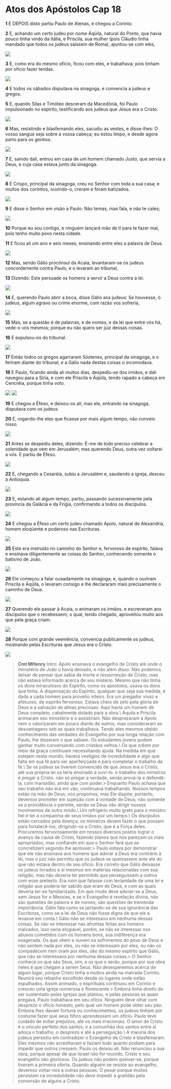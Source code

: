 # Atos dos Apóstolos Cap 18

**1** 	E DEPOIS disto partiu Paulo de Atenas, e chegou a Corinto.

**2** 	E, achando um certo judeu por nome Áqüila, natural do Ponto, que havia pouco tinha vindo da Itália, e Priscila, sua mulher (pois Cláudio tinha mandado que todos os judeus saíssem de Roma), ajuntou-se com eles,

![](../Images/SweetPublishing/44-18-1.jpg) 

**3** 	E, como era do mesmo ofício, ficou com eles, e trabalhava; pois tinham por ofício fazer tendas.

![](../Images/SweetPublishing/44-18-2.jpg) 

**4** 	E todos os sábados disputava na sinagoga, e convencia a judeus e gregos.

**5** 	E, quando Silas e Timóteo desceram da Macedônia, foi Paulo impulsionado no espírito, testificando aos judeus que Jesus era o Cristo.

![](../Images/SweetPublishing/44-18-3.jpg) 

**6** 	Mas, resistindo e blasfemando eles, sacudiu as vestes, e disse-lhes: O vosso sangue seja sobre a vossa cabeça; eu estou limpo, e desde agora parto para os gentios.

![](../Images/SweetPublishing/44-18-4.jpg) 

**7** 	E, saindo dali, entrou em casa de um homem chamado Justo, que servia a Deus, e cuja casa estava junto da sinagoga.

![](../Images/SweetPublishing/44-18-5.jpg) 

**8** 	E Crispo, principal da sinagoga, creu no Senhor com toda a sua casa; e muitos dos coríntios, ouvindo-o, creram e foram batizados.

![](../Images/SweetPublishing/44-18-6.jpg) 

**9** 	E disse o Senhor em visão a Paulo: Não temas, mas fala, e não te cales;

![](../Images/SweetPublishing/44-18-7.jpg) 

**10** 	Porque eu sou contigo, e ninguém lançará mão de ti para te fazer mal, pois tenho muito povo nesta cidade.

**11** 	E ficou ali um ano e seis meses, ensinando entre eles a palavra de Deus.

![](../Images/SweetPublishing/44-18-8.jpg) 

**12** 	Mas, sendo Gálio procônsul da Acaia, levantaram-se os judeus concordemente contra Paulo, e o levaram ao tribunal,

**13** 	Dizendo: Este persuade os homens a servir a Deus contra a lei.

![](../Images/SweetPublishing/44-18-9.jpg) 

**14** 	E, querendo Paulo abrir a boca, disse Gálio aos judeus: Se houvesse, ó judeus, algum agravo ou crime enorme, com razão vos sofreria,

![](../Images/SweetPublishing/44-18-10.jpg) 

**15** 	Mas, se a questão é de palavras, e de nomes, e da lei que entre vós há, vede-o vós mesmos; porque eu não quero ser juiz dessas coisas.

**16** 	E expulsou-os do tribunal.

![](../Images/SweetPublishing/44-18-11.jpg) 

**17** 	Então todos os gregos agarraram Sóstenes, principal da sinagoga, e o feriram diante do tribunal; e a Gálio nada destas coisas o incomodava.

**18** 	E Paulo, ficando ainda ali muitos dias, despediu-se dos irmãos, e dali navegou para a Síria, e com ele Priscila e Áqüila, tendo rapado a cabeça em Cencréia, porque tinha voto.

![](../Images/SweetPublishing/44-18-12.jpg) ![](../Images/SweetPublishing/44-18-13.jpg) 

**19** 	E chegou a Éfeso, e deixou-os ali; mas ele, entrando na sinagoga, disputava com os judeus.

**20** 	E, rogando-lhe eles que ficasse por mais algum tempo, não conveio nisso.

![](../Images/SweetPublishing/44-18-14.jpg) 

**21** 	Antes se despediu deles, dizendo: É-me de todo preciso celebrar a solenidade que vem em Jerusalém; mas querendo Deus, outra vez voltarei a vós. E partiu de Éfeso.

![](../Images/SweetPublishing/44-18-15.jpg) 

**22** 	E, chegando a Cesaréia, subiu a Jerusalém e, saudando a igreja, desceu a Antioquia.

![](../Images/SweetPublishing/44-18-16.jpg) 

**23** 	E, estando ali algum tempo, partiu, passando sucessivamente pela província da Galácia e da Frígia, confirmando a todos os discípulos.

![](../Images/SweetPublishing/44-18-17.jpg) 

**24** 	E chegou a Éfeso um certo judeu chamado Apolo, natural de Alexandria, homem eloqüente e poderoso nas Escrituras.

![](../Images/SweetPublishing/44-18-18.jpg) 

**25** 	Este era instruído no caminho do Senhor e, fervoroso de espírito, falava e ensinava diligentemente as coisas do Senhor, conhecendo somente o batismo de João.

![](../Images/SweetPublishing/44-18-19.jpg) 

**26** 	Ele começou a falar ousadamente na sinagoga; e, quando o ouviram Priscila e Áqüila, o levaram consigo e lhe declararam mais precisamente o caminho de Deus.

![](../Images/SweetPublishing/44-18-20.jpg) 

**27** 	Querendo ele passar à Acaia, o animaram os irmãos, e escreveram aos discípulos que o recebessem; o qual, tendo chegado, aproveitou muito aos que pela graça criam.

![](../Images/SweetPublishing/44-18-21.jpg) 

**28** 	Porque com grande veemência, convencia publicamente os judeus, mostrando pelas Escrituras que Jesus era o Cristo.

![](../Images/SweetPublishing/44-18-22.jpg) 


> **Cmt MHenry** Intro: Apolo ensinava o evangelho de Cristo até onde o ministério de João o havia deixado, e não além disso. Não podemos deixar de pensar que sabia da morte e ressurreição de Cristo, mas não estava informado acerca de seu mistério. Mesmo que não tinha os dons miraculosos do Espírito, como os apóstolos, usava os dons que tinha. A dispensação do Espírito, qualquer que seja sua medida, é dada a cada homem para proveito inteiro. Era um pregador vivaz e afetuoso, de espírito fervoroso. Estava cheio de zelo pela glória de Deus e a salvação de almas preciosas. Aqui havia um homem de Deus completo, cabalmente dotado para a obra.\ Áquila e Priscila animaram seu ministério e o assistiram. Não desprezaram a Apolo nem o valorizaram em pouco diante de outros, mas consideraram as desvantagens sob as quais trabalhava. Tendo eles mesmos obtido conhecimento das verdades do Evangelho por sua longa relação com Paulo, lhe disseram o que sabiam. Os estudantes jovens podem ganhar muito conversando com cristãos velhos.\ Os que crêem por meio da graça continuam necessitando ajuda. Na medida em que estejam neste mundo, haverá vestígios de incredulidade e algo que falta em sua fé para ser aperfeiçoada e para completar o trabalho da fé.\ Se os judeus se tiverem convencido de que Jesus era o Cristo, até sua própria lei os teria ensinado a ouvi-lo. o trabalho dos ministros é pregar a Cristo. não só pregar a verdade, senão prová-la e defendê-la, com mansidão, ainda que com poder.> Enquanto Paulo achava que seu trabalho não era em vão, continuava trabalhando. Nossos tempos estão na mão de Deus; nós propomos, mas Ele dispõe; portanto, devemos prometer em sujeição com à vontade de Deus; não somente se a providência o permite, senão se Deus não dirigir nossos movimentos de outro modo.\ Um refrigério muito grato para o ministro fiel é ter a companhia de seus irmãos por um tempo.\ Os discípulos estão cercados pela doença; os ministros devem fazer o que possam para fortalecê-los, dirigindo-os a Cristo, que é a Força deles. Procuremos fervorosamente em nossos diversos postos lograr o avanço da causa de Cristo, fazendo planos que nos pareçam os mais apropriados, mas confiando em que o Senhor fará que se concretizem segundo lhe aprouver.> Paulo estava por demonstrar que ele não ensinava aos homens que adorar a Deus era contrário à lei, mas o juiz não permitiu que os judeus se queixassem ante ele do que não estava dentro de seu ofício. Era correto que Gálio deixasse os judeus livrados a si mesmos em matérias relacionadas com sua religião, mas não deveria ter permitido que perseguissem a outros com esse pretexto. Era ruim que falasse com leviandade de uma lei e religião que poderia ter sabido que eram de Deus, e com as quais deveria ter-se familiarizado. Em que modo deve adorar-se a Deus, sem Jesus for o Messias, e se o Evangelho é revelação divina, não são questões de palavra e de nomes; são questões de tremenda importância. Gálio fala como se jactando-se de sua ignorância das Escrituras, como se a lei de Deus não fosse digna de que ele a levasse em conta.\ Gálio não se interessou em nenhuma dessas coisas. Se não se interessar nas afrontas feitas aos homens malvados, isso seria elogiável, porém, se não se interessar nos abusos cometidos com os homens bons, sua indiferença era exagerada. Os que vêem e ouvem os sofrimentos do povo de Deus e não sentem nada por eles, ou não se interessam por eles, ou não os compadecem nem oram por eles, são do mesmo espírito que Gálio, que não se interessava por nenhuma dessas coisas.> O Senhor conhece os que são Seus, sim, e os que o serão, porque por sua obra neles é que chegam a serem Seus. Não desesperemos acerca de algum lugar, porque Cristo tinha a muitos ainda na malvada Corinto. Reunirá seu rebanho escolhido desde os lugares onde estão espalhados. Assim animado, o espirituais continuou em Corinto e cresceu uma igreja numerosa e florescente.> Embora tinha direito de ser sustentado pelas igrejas que plantou, e pelas pessoas as quais pregava, Paulo trabalhava em seu ofício. Ninguém deve olhar com desprezo o ofício honesto, pelo qual um homem pode obter seu pão. Embora lhes davam fortuna ou conhecimentos, os judeus tinham por costume fazer que seus filhos aprendessem um ofício. Paulo teve cuidado de evitar prejuízos, até os mais irracionais. O amor de Cristo é o vínculo perfeito dos santos; e a comunhão dos santos entre si adoça o trabalho, o desprezo e até a perseguição.\ A maioria dos judeus persistiu em contradizer o Evangelho de Cristo e blasfemaram. Eles mesmos não acreditavam e faziam tudo quanto podiam para impedir que outros cressem. Paulo os deixou ali. Não renunciou a sua obra, porque apesar de que Israel não for reunido, Cristo e seu evangelho são gloriosos. Os judeus não podem queixar-se, porque tiveram a primeira oferta. Quando alguém se resiste ao evangelho, devemos voltar-nos a outras pessoas. O pesar porque muitos persistam na incredulidade não deve impedir a gratidão pela conversão de alguns a Cristo.